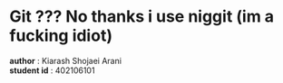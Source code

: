 <h1>Git ??? No thanks i use niggit (im a fucking idiot)</h1>

<b>author</b> : Kiarash Shojaei Arani <br>
<b>student id</b> : 402106101
